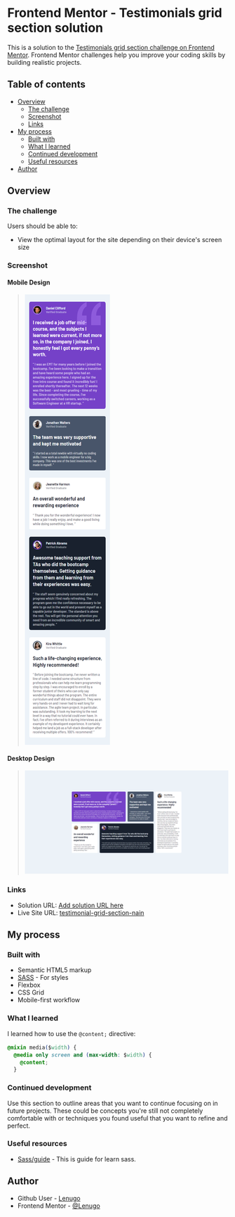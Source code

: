 # Frontend Mentor - Testimonials grid section solution

This is a solution to the [Testimonials grid section challenge on Frontend Mentor](https://www.frontendmentor.io/challenges/testimonials-grid-section-Nnw6J7Un7). Frontend Mentor challenges help you improve your coding skills by building realistic projects.

## Table of contents

- [Overview](#overview)
  - [The challenge](#the-challenge)
  - [Screenshot](#screenshot)
  - [Links](#links)
- [My process](#my-process)
  - [Built with](#built-with)
  - [What I learned](#what-i-learned)
  - [Continued development](#continued-development)
  - [Useful resources](#useful-resources)
- [Author](#author)

## Overview

### The challenge

Users should be able to:

- View the optimal layout for the site depending on their device's screen size

### Screenshot

#### Mobile Design

> <img src="images/results/mobile.png" />

#### Desktop Design

> <img src="images/results/desktop.png" />

### Links

- Solution URL: [Add solution URL here](https://your-solution-url.com)
- Live Site URL: [testimonial-grid-section-nain](https://lenugo.github.io/testimonials-grid-section-main/)

## My process

### Built with

- Semantic HTML5 markup
- [SASS](https://sass-lang.com/) - For styles
- Flexbox
- CSS Grid
- Mobile-first workflow

### What I learned

I learned how to use the `@content;` directive:

```css
@mixin media($width) {
  @media only screen and (max-width: $width) {
    @content;
  }
```

### Continued development

Use this section to outline areas that you want to continue focusing on in future projects. These could be concepts you're still not completely comfortable with or techniques you found useful that you want to refine and perfect.

### Useful resources

- [Sass/guide](https://sass-lang.com/guide) - This is guide for learn sass.

## Author

- Github User - [Lenugo](https://github.com/Lenugo)
- Frontend Mentor - [@Lenugo](https://www.frontendmentor.io/profile/Lenugo)
